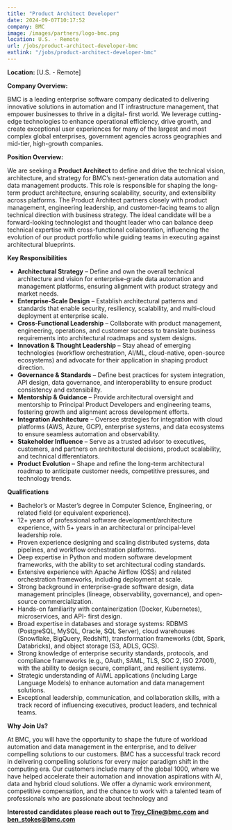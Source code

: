 ```yaml
---
title: "Product Architect Developer"
date: 2024-09-07T10:17:52
company: BMC
image: /images/partners/logo-bmc.png
location: U.S. - Remote
url: /jobs/product-architect-developer-bmc
extlink: "/jobs/product-architect-developer-bmc"
---
```



**Location:** [U.S. - Remote]

**Company Overview:**

BMC is a leading enterprise software company dedicated to delivering innovative solutions in
automation and IT infrastructure management, that empower businesses to thrive in a digital-
first world. We leverage cutting-edge technologies to enhance operational efficiency, drive
growth, and create exceptional user experiences for many of the largest and most complex
global enterprises, government agencies across geographies and mid-tier, high-growth
companies.

**Position Overview:**

We are seeking a **Product Architect** to define and drive the technical vision, architecture, and
strategy for BMC’s next-generation data automation and data management products. This role
is responsible for shaping the long-term product architecture, ensuring scalability, security, and
extensibility across platforms. The Product Architect partners closely with product management,
engineering leadership, and customer-facing teams to align technical direction with business
strategy. The ideal candidate will be a forward-looking technologist and thought leader who can
balance deep technical expertise with cross-functional collaboration, influencing the evolution of
our product portfolio while guiding teams in executing against architectural blueprints.

**Key Responsibilities**

* **Architectural Strategy** – Define and own the overall technical architecture and vision
for enterprise-grade data automation and management platforms, ensuring alignment
with product strategy and market needs.
* **Enterprise-Scale Design** – Establish architectural patterns and standards that enable
security, resiliency, scalability, and multi-cloud deployment at enterprise scale.
* **Cross-Functional Leadership** – Collaborate with product management, engineering,
operations, and customer success to translate business requirements into architectural
roadmaps and system designs.
* **Innovation & Thought Leadership** – Stay ahead of emerging technologies (workflow
orchestration, AI/ML, cloud-native, open-source ecosystems) and advocate for their
application in shaping product direction.
* **Governance & Standards** – Define best practices for system integration, API design,
data governance, and interoperability to ensure product consistency and extensibility.
* **Mentorship & Guidance** – Provide architectural oversight and mentorship to Principal
Product Developers and engineering teams, fostering growth and alignment across
development efforts.
* **Integration Architecture** – Oversee strategies for integration with cloud platforms
(AWS, Azure, GCP), enterprise systems, and data ecosystems to ensure seamless
automation and observability.
* **Stakeholder Influence** – Serve as a trusted advisor to executives, customers, and
partners on architectural decisions, product scalability, and technical differentiators.
* **Product Evolution** – Shape and refine the long-term architectural roadmap to anticipate
customer needs, competitive pressures, and technology trends.

**Qualifications**

* Bachelor’s or Master’s degree in Computer Science, Engineering, or related field (or
equivalent experience).
* 12+ years of professional software development/architecture experience, with 5+ years
in an architectural or principal-level leadership role.
* Proven experience designing and scaling distributed systems, data pipelines, and
workflow orchestration platforms.
* Deep expertise in Python and modern software development frameworks, with the ability
to set architectural coding standards.
* Extensive experience with Apache Airflow (OSS) and related orchestration frameworks,
including deployment at scale.
* Strong background in enterprise-grade software design, data management principles
(lineage, observability, governance), and open-source commercialization.
* Hands-on familiarity with containerization (Docker, Kubernetes), microservices, and API-
first design.
* Broad expertise in databases and storage systems: RDBMS (PostgreSQL, MySQL,
Oracle, SQL Server), cloud warehouses (Snowflake, BigQuery, Redshift), transformation
frameworks (dbt, Spark, Databricks), and object storage (S3, ADLS, GCS).
* Strong knowledge of enterprise security standards, protocols, and compliance
frameworks (e.g., OAuth, SAML, TLS, SOC 2, ISO 27001), with the ability to design
secure, compliant, and resilient systems.
* Strategic understanding of AI/ML applications (including Large Language Models) to
enhance automation and data management solutions.
* Exceptional leadership, communication, and collaboration skills, with a track record of
influencing executives, product leaders, and technical teams.

**Why Join Us?**

At BMC, you will have the opportunity to shape the future of workload automation and data
management in the enterprise, and to deliver compelling solutions to our customers. BMC has a
successful track record in delivering compelling solutions for every major paradigm shift in the
computing era. Our customers include many of the global 1000, where we have helped
accelerate their automation and innovation aspirations with AI, data and hybrid cloud solutions.
We offer a dynamic work environment, competitive compensation, and the chance to work with
a talented team of professionals who are passionate about technology and

**Interested candidates please reach out to Troy_Cline@bmc.com and ben_stokes@bmc.com**